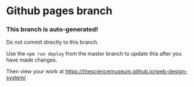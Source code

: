 # Github pages branch

### This branch is auto-generated!

Do not commit directly to this branch.

Use the `npm run deploy` from the master branch to update this after you have made changes.

Then view your work at https://thesciencemuseum.github.io/web-design-system/
